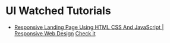 # UI Watched Tutorials

- [Responsive Landing Page Using HTML CSS And JavaScript | Responsive Web Design](https://www.youtube.com/watch?v=Lf6zONwYeec) [Check it](./3d-coffee)